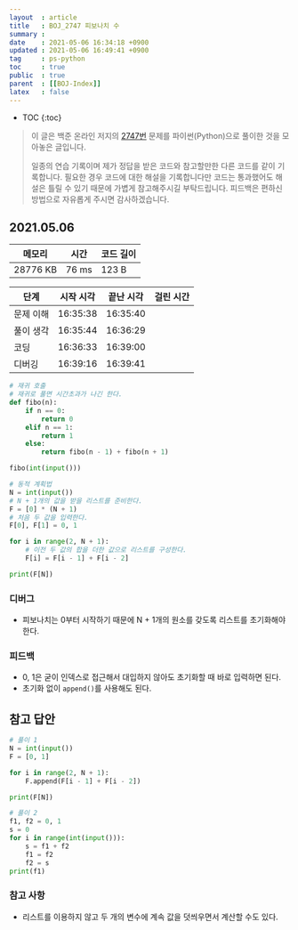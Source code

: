 ```yaml
---
layout  : article
title   : BOJ_2747 피보나치 수
summary : 
date    : 2021-05-06 16:34:18 +0900
updated : 2021-05-06 16:49:41 +0900
tag     : ps-python
toc     : true
public  : true
parent  : [[BOJ-Index]]
latex   : false
---
```

* TOC
{:toc}

>이 글은 백준 온라인 저지의 [2747번](https://www.acmicpc.net/problem/2747) 문제를 파이썬(Python)으로 풀이한 것을 모아놓은 글입니다.
>
> 일종의 연습 기록이며 제가 정답을 받은 코드와 참고할만한 다른 코드를 같이 기록합니다. 필요한 경우 코드에 대한 해설을 기록합니다만 코드는 통과했어도 해설은 틀릴 수 있기 때문에 가볍게 참고해주시길 부탁드립니다. 피드백은 편하신 방법으로 자유롭게 주시면 감사하겠습니다.

## 2021.05.06

| 메모리    | 시간  | 코드 길이 |
| --------- | ----- | --------- |
| 28776 KB  | 76 ms | 123 B     |

| 단계      | 시작 시각 | 끝난 시각 | 걸린 시간 |
| --------- | --------- | --------- | --------- |
| 문제 이해 | 16:35:38  | 16:35:40  |           |
| 풀이 생각 | 16:35:44  | 16:36:29  |           |
| 코딩      | 16:36:33  | 16:39:00  |           |
| 디버깅    | 16:39:16  | 16:39:41  |           |

```python
# 재귀 호출
# 재귀로 풀면 시간초과가 나긴 한다.
def fibo(n):
    if n == 0:
        return 0
    elif n == 1:
        return 1
    else:
        return fibo(n - 1) + fibo(n + 1)

fibo(int(input()))

# 동적 계획법
N = int(input())
# N + 1개의 값을 받을 리스트를 준비한다.
F = [0] * (N + 1)
# 처음 두 값을 입력한다.
F[0], F[1] = 0, 1

for i in range(2, N + 1):
    # 이전 두 값의 합을 더한 값으로 리스트를 구성한다.
    F[i] = F[i - 1] + F[i - 2]

print(F[N])
```

### 디버그

* 피보나치는 0부터 시작하기 때문에 N + 1개의 원소를 갖도록 리스트를 초기화해야 한다.

### 피드백

* 0, 1은 굳이 인덱스로 접근해서 대입하지 않아도 초기화할 때 바로 입력하면 된다.
* 초기화 없이 `append()`를 사용해도 된다.

## 참고 답안

```python
# 풀이 1
N = int(input())
F = [0, 1]

for i in range(2, N + 1):
    F.append(F[i - 1] + F[i - 2])

print(F[N])

# 풀이 2
f1, f2 = 0, 1
s = 0
for i in range(int(input())):
    s = f1 + f2
    f1 = f2
    f2 = s
print(f1)
```

### 참고 사항

* 리스트를 이용하지 않고 두 개의 변수에 계속 값을 덧씌우면서 계산할 수도 있다.
